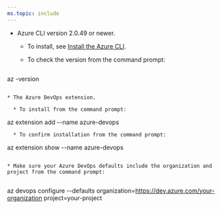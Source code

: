 ```yaml
---
ms.topic: include
---
```


* Azure CLI version 2.0.49 or newer.

  * To install, see [Install the Azure CLI](https://docs.microsoft.com/en-us/cli/azure/install-azure-cli).

  * To check the version from the command prompt:

  ```
az -version
```

* The Azure DevOps extension.

  * To install from the command prompt:

  ```
az extension add --name azure-devops
```
  * To confirm installation from the command prompt:

  ```
az extension show --name azure-devops
```

* Make sure your Azure DevOps defaults include the organization and project from the command prompt:
 
  ```
az devops configure --defaults organization=https://dev.azure.com/your-organization project=your-project
```
